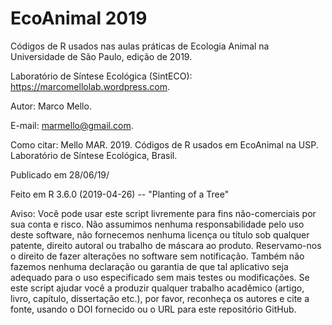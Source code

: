 # EcoAnimal 2019

Códigos de R usados nas aulas práticas de Ecologia Animal na Universidade de São Paulo, edição de 2019.

Laboratório de Síntese Ecológica (SintECO): https://marcomellolab.wordpress.com.

Autor: Marco Mello.

E-mail: marmello@gmail.com.

Como citar: Mello MAR. 2019. Códigos de R usados em EcoAnimal na USP. Laboratório de Síntese Ecológica, Brasil.

Publicado em 28/06/19/

Feito em R 3.6.0 (2019-04-26) -- "Planting of a Tree"

Aviso: Você pode usar este script livremente para fins não-comerciais por sua conta e risco. Não assumimos nenhuma responsabilidade pelo uso deste software, não fornecemos nenhuma licença ou título sob qualquer patente, direito autoral ou trabalho de máscara ao produto. Reservamo-nos o direito de fazer alterações no software sem notificação. Também não fazemos nenhuma declaração ou garantia de que tal aplicativo seja adequado para o uso especificado sem mais testes ou modificações. Se este script ajudar você a produzir qualquer trabalho acadêmico (artigo, livro, capítulo, dissertação etc.), por favor, reconheça os autores e cite a fonte, usando o DOI fornecido ou o URL para este repositório GitHub.
